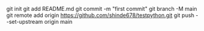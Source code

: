 git init
git add README.md
git commit -m "first commit"
git branch -M main
git remote add origin https://github.com/shinde678/testpython.git
git push --set-upstream origin main